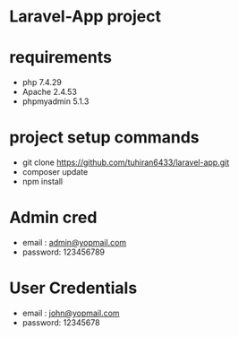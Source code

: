 # Laravel-App project

# requirements
- php 7.4.29
- Apache 2.4.53
- phpmyadmin 5.1.3

# project setup commands
- git clone https://github.com/tuhiran6433/laravel-app.git
- composer update
- npm install

# Admin cred
- email : admin@yopmail.com
- password: 123456789

# User Credentials
- email : john@yopmail.com
- password: 12345678